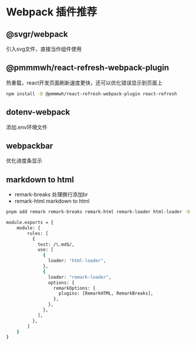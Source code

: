 # Webpack 插件推荐

## @svgr/webpack

引入svg文件，直接当作组件使用



## @pmmmwh/react-refresh-webpack-plugin

热重载，react开发页面刷新速度更快，还可以优化错误显示到页面上

```bash
npm install -D @pmmmwh/react-refresh-webpack-plugin react-refresh
```



## dotenv-webpack

添加.env环境文件



## webpackbar

优化进度条显示



## markdown to html

* remark-breaks 处理换行添加br
* remark-html  markdown to html

```bash
pnpm add remark remark-breaks remark-html remark-loader html-loader -D
```

```bash
module.exports = {
	module: {
		rules: [
          {
            test: /\.md$/,
            use: [
              {
                loader: "html-loader",
              },
              {
                loader: "remark-loader",
                options: {
                  remarkOptions: {
                    plugins: [RemarkHTML, RemarkBreaks],
                  },
                },
              },
            ],
          },
		]
	}
}
```

